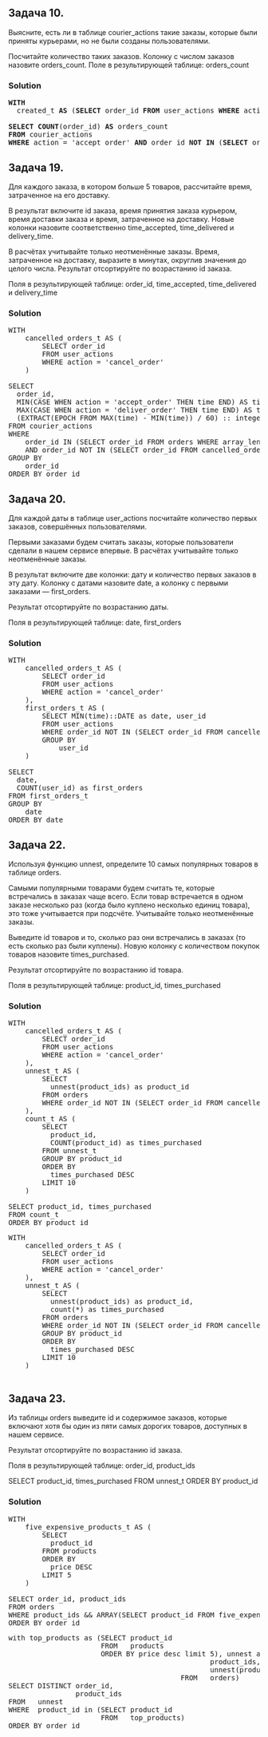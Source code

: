 ## Задача 10.
Выясните, есть ли в таблице courier_actions такие заказы, которые были приняты курьерами, но не были созданы пользователями. 

Посчитайте количество таких заказов.
Колонку с числом заказов назовите orders_count.
Поле в результирующей таблице: orders_count

### Solution
<pre>
<b>WITH</b>
  created_t <b>AS</b> (<b>SELECT</b> order_id <b>FROM</b> user_actions <b>WHERE</b> action = 'create_order')

<b>SELECT</b> <b>COUNT</b>(order_id) <b>AS</b> orders_count
<b>FROM</b> courier_actions
<b>WHERE</b> action = 'accept_order' <b>AND</b> order_id <b>NOT IN</b> (<b>SELECT</b> order_id <b>FROM</b> created_t)
</pre>

## Задача 19.
Для каждого заказа, в котором больше 5 товаров, рассчитайте время, затраченное на его доставку. 

В результат включите id заказа, время принятия заказа курьером, время доставки заказа и время, затраченное на доставку. Новые колонки назовите соответственно time_accepted, time_delivered и delivery_time.

В расчётах учитывайте только неотменённые заказы. Время, затраченное на доставку, выразите в минутах, округлив значения до целого числа. Результат отсортируйте по возрастанию id заказа.

Поля в результирующей таблице: order_id, time_accepted, time_delivered и delivery_time

### Solution
<pre>WITH
    cancelled_orders_t AS (
        SELECT order_id
        FROM user_actions
        WHERE action = 'cancel_order'
    )

SELECT
  order_id,
  MIN(CASE WHEN action = 'accept_order' THEN time END) AS time_accepted,
  MAX(CASE WHEN action = 'deliver_order' THEN time END) AS time_delivered,
  (EXTRACT(EPOCH FROM MAX(time) - MIN(time)) / 60) :: integer AS delivery_time
FROM courier_actions
WHERE 
    order_id IN (SELECT order_id FROM orders WHERE array_length(product_ids, 1) > 5)
    AND order_id NOT IN (SELECT order_id FROM cancelled_orders_t)
GROUP BY
    order_id
ORDER BY order_id</pre>

## Задача 20.
Для каждой даты в таблице user_actions посчитайте количество первых заказов, совершённых пользователями.

Первыми заказами будем считать заказы, которые пользователи сделали в нашем сервисе впервые. В расчётах учитывайте только неотменённые заказы.

В результат включите две колонки: дату и количество первых заказов в эту дату. Колонку с датами назовите date, а колонку с первыми заказами — first_orders.

Результат отсортируйте по возрастанию даты.

Поля в результирующей таблице: date, first_orders

### Solution
<pre>WITH
    cancelled_orders_t AS (
        SELECT order_id
        FROM user_actions
        WHERE action = 'cancel_order'
    ),
    first_orders_t AS (
        SELECT MIN(time)::DATE as date, user_id
        FROM user_actions
        WHERE order_id NOT IN (SELECT order_id FROM cancelled_orders_t)
        GROUP BY
            user_id
    )

SELECT
  date,
  COUNT(user_id) as first_orders
FROM first_orders_t
GROUP BY
    date
ORDER BY date</pre>

## Задача 22.
Используя функцию unnest, определите 10 самых популярных товаров в таблице orders.

Самыми популярными товарами будем считать те, которые встречались в заказах чаще всего. Если товар встречается в одном заказе несколько раз (когда было куплено несколько единиц товара), это тоже учитывается при подсчёте. Учитывайте только неотменённые заказы.

Выведите id товаров и то, сколько раз они встречались в заказах (то есть сколько раз были куплены). Новую колонку с количеством покупок товаров назовите times_purchased.

Результат отсортируйте по возрастанию id товара.

Поля в результирующей таблице: product_id, times_purchased

### Solution
<pre>WITH
    cancelled_orders_t AS (
        SELECT order_id
        FROM user_actions
        WHERE action = 'cancel_order'
    ),
    unnest_t AS (
        SELECT
          unnest(product_ids) as product_id
        FROM orders
        WHERE order_id NOT IN (SELECT order_id FROM cancelled_orders_t)
    ),
    count_t AS (
        SELECT 
          product_id,
          COUNT(product_id) as times_purchased
        FROM unnest_t
        GROUP BY product_id
        ORDER BY
          times_purchased DESC
        LIMIT 10
    )

SELECT product_id, times_purchased
FROM count_t
ORDER BY product_id</pre>

<pre>WITH
    cancelled_orders_t AS (
        SELECT order_id
        FROM user_actions
        WHERE action = 'cancel_order'
    ),
    unnest_t AS (
        SELECT
          unnest(product_ids) as product_id,
          count(*) as times_purchased
        FROM orders
        WHERE order_id NOT IN (SELECT order_id FROM cancelled_orders_t)
        GROUP BY product_id
        ORDER BY
          times_purchased DESC
        LIMIT 10
    )
  </pre>

## Задача 23.
  Из таблицы orders выведите id и содержимое заказов, которые включают хотя бы один из пяти самых дорогих товаров, доступных в нашем сервисе.

Результат отсортируйте по возрастанию id заказа.

Поля в результирующей таблице: order_id, product_ids

SELECT product_id, times_purchased
FROM unnest_t
ORDER BY product_id

### Solution
<pre>WITH
    five_expensive_products_t AS (
        SELECT
          product_id
        FROM products
        ORDER BY
          price DESC
        LIMIT 5
    ) 

SELECT order_id, product_ids
FROM orders
WHERE product_ids && ARRAY(SELECT product_id FROM five_expensive_products_t) 
ORDER BY order_id</pre>

<pre>with top_products as (SELECT product_id
                      FROM   products
                      ORDER BY price desc limit 5), unnest as (SELECT order_id,
                                                product_ids,
                                                unnest(product_ids) as product_id
                                         FROM   orders)
SELECT DISTINCT order_id,
                product_ids
FROM   unnest
WHERE  product_id in (SELECT product_id
                      FROM   top_products)
ORDER BY order_id</pre>
